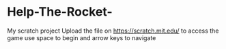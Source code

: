 # Help-The-Rocket-
My scratch project
Upload the file on https://scratch.mit.edu/ to access the game
use space to begin and arrow keys to navigate
